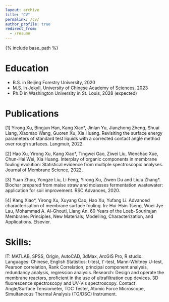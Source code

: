 ```yaml
---
layout: archive
title: "CV"
permalink: /cv/
author_profile: true
redirect_from:
  - /resume
---
```


{% include base_path %}

Education
======
* B.S. in Beijing Forestry University, 2020
* M.S. in Jekyll, University of Chinese Academy of Sciences, 2023
* Ph.D in Washington University in St. Louis, 2028 (expected)



Publications
======
[1] Yirong Xu, Bingjun Han, Kang Xiao*, Jinlan Yu, Jianzhong Zheng, Shuai Liang, Xiaomao Wang, Guoren Xu, Xia Huang. Revisiting the surface energy parameters of standard test liquids with a corrected contact angle method over rough surfaces. Langmuir, 2022.

[2] Hao Xu, Yirong Xu, Kang Xiao*, Tingwei Gao, Ziwei Liu, Wenchao Xue, Chun-Hai Wei, Xia Huang. Interplay of organic components in membrane fouling evolution: Statistical evidence from multiple spectroscopic analyses. Journal of Membrane Science, 2022. 

[3] Yuan Zhou, Yongze Liu, Li Feng, Yirong Xu, Ziwen Du and Liqiu Zhang*. Biochar prepared from maise straw and molasses fermentation wastewater: application for soil improvement. RSC Advances, 2020. 

[4] Kang Xiao*, Yirong Xu, Xuyang Cao, Hao Xu, Yufang Li. Advanced characterisation of membrane surface fouling. In: Hui-Hsin Tseng, Woei Jye Lau, Mohammad A. Al-Ghouti, Liang An. 60 Years of the Loeb-Sourirajan Membrane: Principles, New Materials, Modelling, Characterization, and Applications. Elsevier.





Skills:
======
IT: 
MATLAB, SPSS, Origin, AutoCAD, 3dMax, ArcGIS Pro, R studio.
Languages: 
Chinese, English
Statistics: 
t-test, t'-test, Mann-Whitney U-test, Pearson correlation, Rank Correlation, principal component analysis, redundancy analysis, regression analysis.
Research: 
Design and operate the membrane reactors, proficient in the use of ultrafiltration cup devices.
3D fluorescence spectroscopy and UV-Vis spectroscopy.
Contact Angle/Surface Tensiometer, TOC Tester, Atomic Force Microscope, Simultaneous Thermal Analysis (TG/DSC) Instrument.
